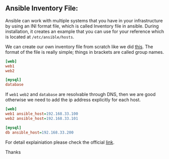 Ansible Inventory File:
--------------------------
Ansible can work with multiple systems that you have in your infrastructure by using an INI format file, which is called Inventory file in ansible. During installation, it creates an example that you can use for your reference which is located at `/etc/ansible/hosts`.

We can create our own inventory file from scratch like we did [this](https://gitlab.com/mastour-anas/ansible101/blob/master/training/inventory/hosts). The format of the file is really simple; things in brackets are called group names.
```ini
[web]
web1
web2

[mysql]
database
```
If `web1` `web2` and `database` are resolvable through DNS, then we are good otherwise we need to add the ip address explicitly for each host.
```ini
[web]
web1 ansible_host=192.168.33.100
web2 ansible_host=192.168.33.101

[mysql]
db ansible_host=192.168.33.200
```
For detail explainiation please check the official [link](http://docs.ansible.com/ansible/intro_inventory.html).

Thanks

